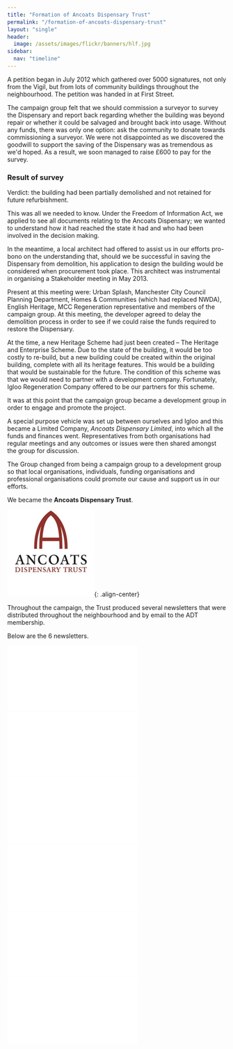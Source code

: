 ```yaml
---
title: "Formation of Ancoats Dispensary Trust"
permalink: "/formation-of-ancoats-dispensary-trust"
layout: "single"
header:
  image: /assets/images/flickr/banners/hlf.jpg
sidebar:
  nav: "timeline"
---
```


A petition began in July 2012 which gathered over 5000 signatures, not only from the Vigil, but from lots of community buildings throughout the neighbourhood.  The petition was handed in at First Street.   

The campaign group felt that we should commission a surveyor to survey the Dispensary and report back regarding whether the building was beyond repair or whether it could be salvaged and brought back into usage.  Without any funds, there was only one option: ask the community to donate towards commissioning a surveyor.  We were not disappointed as we discovered the goodwill to support the saving of the Dispensary was as tremendous as we'd hoped. As a result, we soon managed to raise £600 to pay for the survey. 

### Result of survey 

Verdict: the building had been partially demolished and not retained for future refurbishment.

This was all we needed to know. Under the Freedom of Information Act, we applied to see all documents relating to the Ancoats Dispensary; we wanted to understand how it had reached the state it had and who had been involved in the decision making.

In the meantime, a local architect had offered to assist us in our efforts pro-bono on the understanding that, should we be successful in saving the Dispensary from demolition, his application to design the building would be considered when procurement took place.  This architect was instrumental in organising a Stakeholder meeting in May 2013.

Present at this meeting were: Urban Splash, Manchester City Council Planning Department, Homes & Communities (which had replaced NWDA), English Heritage, MCC Regeneration representative and members of the campaign group. At this meeting, the developer agreed to delay the demolition process in order to see if we could raise the funds required to restore the Dispensary.

At the time, a new Heritage Scheme had just been created – The Heritage and Enterprise Scheme.  Due to the state of the building, it would be too costly to re-build, but a new building could be created within the original building, complete with all its heritage features. This would be a building that would be sustainable for the future.  The condition of this scheme was that we would need to partner with a development company. Fortunately, Igloo Regeneration Company offered to be our partners for this scheme. 

It was at this point that the campaign group became a development group in order to engage and promote the project.

A special purpose vehicle was set up between ourselves and Igloo and this became a Limited Company, *Ancoats Dispensary Limited*, into which all the funds and finances went.  Representatives from both organisations had regular meetings and any outcomes or issues were then shared amongst the group for discussion. 

The Group changed from being a campaign group to a development group so that local organisations, individuals, funding organisations and professional organisations could promote our cause and support us in our efforts.  

We became the **Ancoats Dispensary Trust**. 

<img src="assets/images/flickr/formation-of-ancoats-dispensary-trust/logo.jpg" width="200" height="200">{: .align-center}

Throughout the campaign, the Trust produced several newsletters that were distributed throughout the neighbourhood and by email to the ADT membership.

Below are the 6 newsletters.

<embed src="assets/images/FINAL EDITION OF NEWSLETTER WINTER 2016.pdf" type="application/pdf">
<embed src="assets/images/ADT Newsletter Spring Summer edition 2015  Issue 4.pdf" type="application/pdf">
<embed src="assets/images/ADT Newsletter Winter edition 2014 Issue 3.pdf" type="application/pdf">
<embed src="assets/images/ADT Newsletter Winter edition 2015 No 5.pdf" type="application/pdf">
<embed src="assets/images/Autumn Newsletter 2014.pdf" type="application/pdf">
<embed src="assets/images/Summer Newsletter 2014 - Dispensary News.pdf" type="application/pdf">
